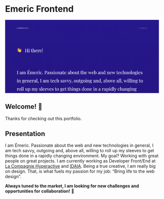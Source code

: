 # Emeric Frontend 

![Design preview for the Intro component with sign up form coding challenge](./images/screenshot.png)

## Welcome! 👋

Thanks for checking out this portfolio.

## Presentation

I am Émeric. Passionate about the web and new technologies in general, I am tech savvy, outgoing and, above all, willing to roll up my sleeves to get things done in a rapidly changing environment. My goal? Working with great people on great projects. I am currently working as Developer Front/End at [La Compagnie Hyperactive](https://www.compagnie-hyperactive.com/) and  [IDAIA](https://www.idaia.group/fr/). Being a true creative, I am really big on design. That, is what fuels my passion for my job: “Bring life to the web design”.

**Always tuned to the market, I am looking for new challenges and opportunities for collaboration!** 🚀 
